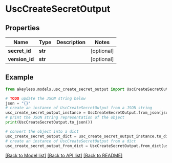 # UscCreateSecretOutput


## Properties

Name | Type | Description | Notes
------------ | ------------- | ------------- | -------------
**secret_id** | **str** |  | [optional] 
**version_id** | **str** |  | [optional] 

## Example

```python
from akeyless.models.usc_create_secret_output import UscCreateSecretOutput

# TODO update the JSON string below
json = "{}"
# create an instance of UscCreateSecretOutput from a JSON string
usc_create_secret_output_instance = UscCreateSecretOutput.from_json(json)
# print the JSON string representation of the object
print(UscCreateSecretOutput.to_json())

# convert the object into a dict
usc_create_secret_output_dict = usc_create_secret_output_instance.to_dict()
# create an instance of UscCreateSecretOutput from a dict
usc_create_secret_output_from_dict = UscCreateSecretOutput.from_dict(usc_create_secret_output_dict)
```
[[Back to Model list]](../README.md#documentation-for-models) [[Back to API list]](../README.md#documentation-for-api-endpoints) [[Back to README]](../README.md)


